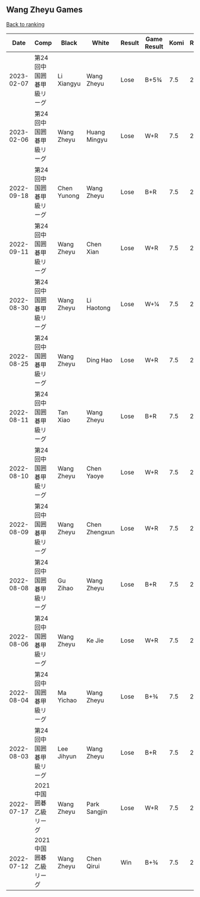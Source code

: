 ## Wang Zheyu Games

[Back to ranking](../../index.md)




| **Date** | **Comp** | **Black** | **White** | **Result** | **Game Result** | **Komi** | **Rating** | **Diff** | 
| --- | --- | --- | --- | --- | --- | --- | --- | --- |
| 2023-02-07 | 第24回中国囲碁甲級リーグ | Li Xiangyu | Wang Zheyu | Lose | B+5¾ | 7.5 | 2748 | -2 | 
| 2023-02-06 | 第24回中国囲碁甲級リーグ | Wang Zheyu | Huang Mingyu | Lose | W+R | 7.5 | 2750 | 13 | 
| 2022-09-18 | 第24回中国囲碁甲級リーグ | Chen Yunong | Wang Zheyu | Lose | B+R | 7.5 | 2737 | -8 | 
| 2022-09-11 | 第24回中国囲碁甲級リーグ | Wang Zheyu | Chen Xian | Lose | W+R | 7.5 | 2745 | -63 | 
| 2022-08-30 | 第24回中国囲碁甲級リーグ | Wang Zheyu | Li Haotong | Lose | W+¼ | 7.5 | 2808 | 11 | 
| 2022-08-25 | 第24回中国囲碁甲級リーグ | Wang Zheyu | Ding Hao | Lose | W+R | 7.5 | 2797 | -41 | 
| 2022-08-11 | 第24回中国囲碁甲級リーグ | Tan Xiao | Wang Zheyu | Lose | B+R | 7.5 | 2838 | -16 | 
| 2022-08-10 | 第24回中国囲碁甲級リーグ | Wang Zheyu | Chen Yaoye | Lose | W+R | 7.5 | 2854 | 0 | 
| 2022-08-09 | 第24回中国囲碁甲級リーグ | Wang Zheyu | Chen Zhengxun | Lose | W+R | 7.5 | 2854 | 0 | 
| 2022-08-08 | 第24回中国囲碁甲級リーグ | Gu Zihao | Wang Zheyu | Lose | B+R | 7.5 | 2854 | 0 | 
| 2022-08-06 | 第24回中国囲碁甲級リーグ | Wang Zheyu | Ke Jie | Lose | W+R | 7.5 | 2854 | 9 | 
| 2022-08-04 | 第24回中国囲碁甲級リーグ | Ma Yichao | Wang Zheyu | Lose | B+¾ | 7.5 | 2845 | -57 | 
| 2022-08-03 | 第24回中国囲碁甲級リーグ | Lee Jihyun | Wang Zheyu | Lose | B+R | 7.5 | 2902 | -92 | 
| 2022-07-17 | 2021中国囲碁乙級リーグ | Wang Zheyu | Park Sangjin | Lose | W+R | 7.5 | 2994 | 0 | 
| 2022-07-12 | 2021中国囲碁乙級リーグ | Wang Zheyu | Chen Qirui | Win | B+¾ | 7.5 | 2994 | missing |




